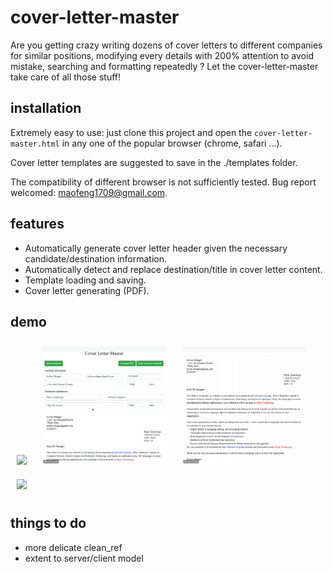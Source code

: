 # cover-letter-master

Are you getting crazy writing dozens of cover letters to different companies for similar positions, modifying every details with 200% attention to avoid mistake, searching and formatting repeatedly ? Let the cover-letter-master take care of all those stuff! 

## installation

Extremely easy to use: just clone this project and open the `cover-letter-master.html` in any one of the popular browser (chrome, safari ...).

Cover letter templates are suggested to save in the ./templates folder.

The compatibility of different browser is not sufficiently tested. Bug report welcomed: maofeng1709@gmail.com.

## features

- Automatically generate cover letter header given the necessary candidate/destination information.
- Automatically detect and replace destination/title in cover letter content.
- Template loading and saving.
- Cover letter generating (PDF).


## demo
<img src="./upload.gif" width="200px" style="margin:10px">
<img src="./change_destination.gif" width="200px" style="margin:10px">
<img src="./edit.gif" width="200px" style="margin:10px">
<img src="./download.gif" width="200px" style="margin:10px">

## things to do

- more delicate clean_ref
- extent to server/client model
